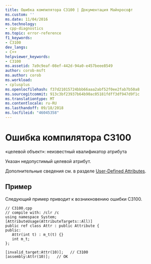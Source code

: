 ```yaml
---
title: Ошибка компилятора C3100 | Документация Майкрософт
ms.custom: ''
ms.date: 11/04/2016
ms.technology:
- cpp-diagnostics
ms.topic: error-reference
f1_keywords:
- C3100
dev_langs:
- C++
helpviewer_keywords:
- C3100
ms.assetid: 7a9c9eaf-08ef-442d-94a0-e457beee8549
author: corob-msft
ms.author: corob
ms.workload:
- cplusplus
ms.openlocfilehash: f37d21015724bbb66aaa2abf52f0ee2fab7b50a8
ms.sourcegitcommit: 913c3bf23937b64b90ac05181fdff3df947d9f1c
ms.translationtype: MT
ms.contentlocale: ru-RU
ms.lasthandoff: 09/18/2018
ms.locfileid: "46045358"
---
```

# <a name="compiler-error-c3100"></a>Ошибка компилятора C3100

«целевой объект»: неизвестный квалификатор атрибута

Указан недопустимый целевой атрибут.

Дополнительные сведения см. в разделе [User-Defined Attributes](../../windows/user-defined-attributes-cpp-component-extensions.md).

## <a name="example"></a>Пример

Следующий пример приводит к возникновению ошибки C3100.

```
// C3100.cpp
// compile with: /clr /c
using namespace System;
[AttributeUsage(AttributeTargets::All)]
public ref class Attr : public Attribute {
public:
   Attr(int t) : m_t(t) {}
   int m_t;
};

[invalid_target:Attr(10)];   // C3100
[assembly:Attr(10)];   // OK
```